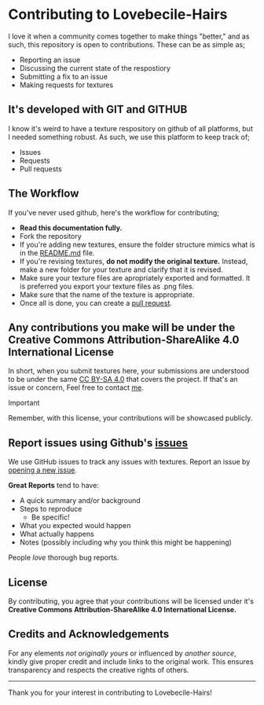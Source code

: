 # Contributing to Lovebecile-Hairs

I love it when a community comes together to make things "better," and as such, this repository is open to contributions. These can be as simple as;

- Reporting an issue
- Discussing the current state of the respostiory
- Submitting a fix to an issue
- Making requests for textures

## It's developed with GIT and GITHUB

I know it's weird to have a texture respository on github of all platforms, but I needed something robust. As such, we use this platform to keep track of;
- Issues
- Requests
- Pull requests

## The Workflow

If you've never used github, here's the workflow for contributing;

- **Read this documentation fully.**
- Fork the repository
- If you're adding new textures, ensure the folder structure mimics what is in the [README.md](./README.md) file.
- If you're revising textures, **do not modify the original texture.** Instead, make a new folder for your texture and clarify that it is revised.
- Make sure your texture files are apropriately exported and formatted. It is preferred you export your texture files as .png files.
- Make sure that the name of the texture is appropriate.
- Once all is done, you can create a [pull request](https://github.com/CodingWithAnxiety/Lovebecile-Hairs/compare).

## Any contributions you make will be under the Creative Commons Attribution-ShareAlike 4.0 International License

In short, when you submit textures here, your submissions are understood to be under the same [CC BY-SA 4.0](http://creativecommons.org/licenses/by-sa/4.0/) that covers the project. If that's an issue or concern, Feel free to contact [me](https://discord.com/users/970009497244434523).

> [!IMPORTANT]
> Remember, with this license, your contributions will be showcased publicly.

## Report issues using Github's [issues](https://github.com/CodingWithAnxiety/Lovebecile-Hairs/issues)

We use GitHub issues to track any issues with textures. Report an issue by [opening a new issue](https://github.com/CodingWithAnxiety/Lovebecile-Hairs/issues/new).

**Great Reports** tend to have:

- A quick summary and/or background
- Steps to reproduce
  - Be specific!
- What you expected would happen
- What actually happens
- Notes (possibly including why you think this might be happening)

People *love* thorough bug reports.

## License

By contributing, you agree that your contributions will be licensed under it's **Creative Commons Attribution-ShareAlike 4.0 International License.**

## Credits and Acknowledgements

For any elements *not originally yours* or influenced by *another source*, kindly give proper credit and include links to the original work. This ensures transparency and respects the creative rights of others.

---

Thank you for your interest in contributing to Lovebecile-Hairs!
